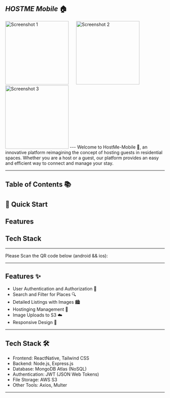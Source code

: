 *HOSTME Mobile* 🏠
---

<img src="https://github.com/Zaim211/HOSTME-Mobile-Android-iOS/assets/107432307/f3679b7b-cee5-498c-af1e-52321eb6d960" alt="Screenshot 1" width="200" style="display:inline-block; margin-right: 20px;">
<img src="https://github.com/Zaim211/HOSTME-Mobile-Android-iOS/assets/107432307/a9b9ea70-5b57-4404-b5e0-aebf2f3e4a7e" alt="Screenshot 2" width="200" style="display:inline-block; margin-right: 20px;">
<img src="https://github.com/Zaim211/HOSTME-Mobile-Android-iOS/assets/107432307/ad5abd82-966f-4d12-bc93-aae1b9c4482d" alt="Screenshot 3" width="200" style="display:inline-block;">
---
Welcome to HostMe-Mobile 🌟, an innovative platform reimagining the concept of hosting guests in residential spaces. Whether you are a host or a guest, our platform provides an easy and efficient way to connect and manage your stay.

---

Table of Contents 📚
---
🤸 Quick Start
---
Features
---
Tech Stack
---



---
Please Scan the QR code below (android && ios):

---
Features ✨
---
- User Authentication and Authorization 🔐
- Search and Filter for Places 🔍
- Detailed Listings with Images 🏙️
- Hostinging Management 📅
- Image Uploads to S3 ☁️
- Responsive Design 📱

---
Tech Stack 🛠️
---
- Frontend: ReactNative, Tailwind CSS
- Backend: Node.js, Express.js
- Database: MongoDB Atlas (NoSQL)
- Authentication: JWT (JSON Web Tokens)
- File Storage: AWS S3
- Other Tools: Axios, Multer

---
